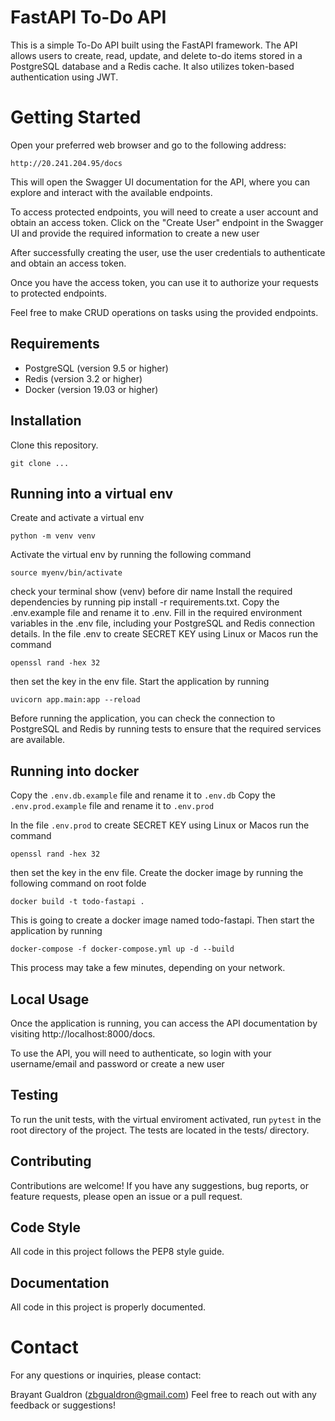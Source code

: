 # FastAPI To-Do API

This is a simple To-Do API built using the FastAPI framework. The API allows users to create, read, update, and delete to-do items stored in a PostgreSQL database and a Redis cache. It also utilizes token-based authentication using JWT.

# Getting Started
Open your preferred web browser and go to the following address:
```
http://20.241.204.95/docs
```

This will open the Swagger UI documentation for the API, where you can explore and interact with the available endpoints.

To access protected endpoints, you will need to create a user account and obtain an access token.
Click on the "Create User" endpoint in the Swagger UI and provide the required information to create a new user

After successfully creating the user, use the user credentials to authenticate and obtain an access token.

Once you have the access token, you can use it to authorize your requests to protected endpoints.

Feel free to make CRUD operations on tasks using the provided endpoints.
## Requirements

- PostgreSQL (version 9.5 or higher)
- Redis (version 3.2 or higher)
- Docker (version 19.03 or higher)
## Installation

Clone this repository.
```
git clone ...
```

## Running into a virtual env
Create and activate a virtual env
```
python -m venv venv
```
Activate the virtual env by running the following command
```
source myenv/bin/activate
```
check your terminal show (venv) before dir name
Install the required dependencies by running pip install -r requirements.txt.
Copy the .env.example file and rename it to .env.
Fill in the required environment variables in the .env file, including your PostgreSQL and Redis connection details.
In the file .env to create SECRET KEY using Linux or Macos run the command
```
openssl rand -hex 32
```
then set the key in the env file.
Start the application by running 
```
uvicorn app.main:app --reload
```
Before running the application, you can check the connection to PostgreSQL and Redis by running tests to ensure that the required services are available.

## Running into docker
Copy the `.env.db.example` file and rename it to `.env.db`
Copy the `.env.prod.example` file and rename it to `.env.prod`

In the file `.env.prod` to create SECRET KEY using Linux or Macos run the command
```
openssl rand -hex 32
```
then set the key in the env file.
Create the docker image by running the following command on root folde
```
docker build -t todo-fastapi . 
```
This is going to create a docker image named todo-fastapi.
Then start the application by running 
```
docker-compose -f docker-compose.yml up -d --build
```
This process may take a few minutes, depending on your network.

## Local Usage

Once the application is running, you can access the API documentation by visiting http://localhost:8000/docs.

To use the API, you will need to authenticate, so login with your username/email and password or create a new user

## Testing

To run the unit tests, with the virtual enviroment activated, run `pytest` in the root directory of the project. The tests are located in the tests/ directory.

## Contributing

Contributions are welcome! If you have any suggestions, bug reports, or feature requests, please open an issue or a pull request.

## Code Style

All code in this project follows the PEP8 style guide.

## Documentation

All code in this project is properly documented.

# Contact

For any questions or inquiries, please contact:

Brayant Gualdron (zbgualdron@gmail.com)
Feel free to reach out with any feedback or suggestions!